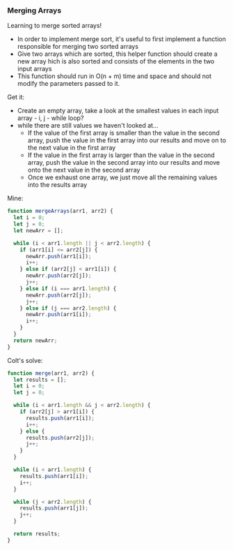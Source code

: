### Merging Arrays

Learning to merge sorted arrays!

- In order to implement merge sort, it's useful to first implement a function responsible for merging two sorted arrays
- Give two arrays which are sorted, this helper function should create a new array hich is also sorted and consists of
  the elements in the two input arrays
- This function should run in O(n + m) time and space and should not modify the parameters passed to it.

Get it:

- Create an empty array, take a look at the smallest values in each input array - i, j - while loop?
- while there are still values we haven't looked at...
  - If the value of the first array is smaller than the value in the second array, push the value in the first array into our results
    and move on to the next value in the first array
  - If the value in the first array is larger than the value in the second array, push the value in the second array into our results and
    move onto the next value in the second array
  - Once we exhaust one array, we just move all the remaining values into the results array

Mine:

```javascript
function mergeArrays(arr1, arr2) {
  let i = 0;
  let j = 0;
  let newArr = [];

  while (i < arr1.length || j < arr2.length) {
    if (arr1[i] <= arr2[j]) {
      newArr.push(arr1[i]);
      i++;
    } else if (arr2[j] < arr1[i]) {
      newArr.push(arr2[j]);
      j++;
    } else if (i === arr1.length) {
      newArr.push(arr2[j]);
      j++;
    } else if (j === arr2.length) {
      newArr.push(arr1[i]);
      i++;
    }
  }
  return newArr;
}
```

Colt's solve:

```javascript
function merge(arr1, arr2) {
  let results = [];
  let i = 0;
  let j = 0;

  while (i < arr1.length && j < arr2.length) {
    if (arr2[j] > arr1[i]) {
      results.push(arr1[i]);
      i++;
    } else {
      results.push(arr2[j]);
      j++;
    }
  }

  while (i < arr1.length) {
    results.push(arr1[i]);
    i++;
  }

  while (j < arr2.length) {
    results.push(arr1[j]);
    j++;
  }

  return results;
}
```
